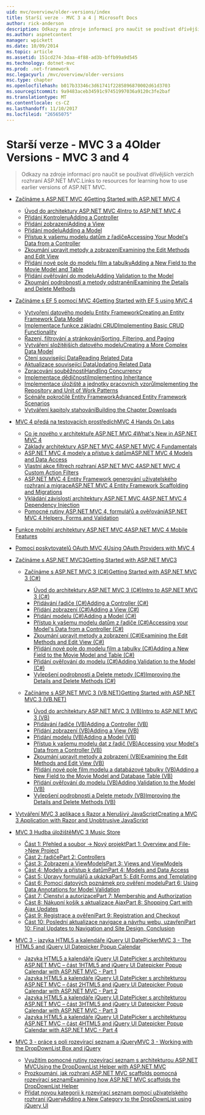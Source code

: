 ```yaml
---
uid: mvc/overview/older-versions/index
title: Starší verze - MVC 3 a 4 | Microsoft Docs
author: rick-anderson
description: Odkazy na zdroje informací pro naučit se používat dřívějších verzích rozhraní ASP.NET MVC.
ms.author: aspnetcontent
manager: wpickett
ms.date: 10/09/2014
ms.topic: article
ms.assetid: 151cd274-3daa-4f88-ad3b-bffb99a9d545
ms.technology: dotnet-mvc
ms.prod: .net-framework
msc.legacyurl: /mvc/overview/older-versions
msc.type: chapter
ms.openlocfilehash: b017b33346c3d61741f2285896870002d61d3703
ms.sourcegitcommit: 9a9483aceb34591c97451997036a9120c3fe2baf
ms.translationtype: MT
ms.contentlocale: cs-CZ
ms.lasthandoff: 11/10/2017
ms.locfileid: "26565075"
---
```

<a name="older-versions---mvc-3-and-4"></a><span data-ttu-id="68757-103">Starší verze - MVC 3 a 4</span><span class="sxs-lookup"><span data-stu-id="68757-103">Older Versions - MVC 3 and 4</span></span>
====================
> <span data-ttu-id="68757-104">Odkazy na zdroje informací pro naučit se používat dřívějších verzích rozhraní ASP.NET MVC.</span><span class="sxs-lookup"><span data-stu-id="68757-104">Links to resources for learning how to use earlier versions of ASP.NET MVC.</span></span>


- [<span data-ttu-id="68757-105">Začínáme s ASP.NET MVC 4</span><span class="sxs-lookup"><span data-stu-id="68757-105">Getting Started with ASP.NET MVC 4</span></span>](getting-started-with-aspnet-mvc4/index.md)

    - [<span data-ttu-id="68757-106">Úvod do architektury ASP.NET MVC 4</span><span class="sxs-lookup"><span data-stu-id="68757-106">Intro to ASP.NET MVC 4</span></span>](getting-started-with-aspnet-mvc4/intro-to-aspnet-mvc-4.md)
    - [<span data-ttu-id="68757-107">Přidání Kontroleru</span><span class="sxs-lookup"><span data-stu-id="68757-107">Adding a Controller</span></span>](getting-started-with-aspnet-mvc4/adding-a-controller.md)
    - [<span data-ttu-id="68757-108">Přidání zobrazení</span><span class="sxs-lookup"><span data-stu-id="68757-108">Adding a View</span></span>](getting-started-with-aspnet-mvc4/adding-a-view.md)
    - [<span data-ttu-id="68757-109">Přidání modelu</span><span class="sxs-lookup"><span data-stu-id="68757-109">Adding a Model</span></span>](getting-started-with-aspnet-mvc4/adding-a-model.md)
    - [<span data-ttu-id="68757-110">Přístup k vašemu modelu datům z řadiče</span><span class="sxs-lookup"><span data-stu-id="68757-110">Accessing Your Model's Data from a Controller</span></span>](getting-started-with-aspnet-mvc4/accessing-your-models-data-from-a-controller.md)
    - [<span data-ttu-id="68757-111">Zkoumání upravit metody a zobrazení</span><span class="sxs-lookup"><span data-stu-id="68757-111">Examining the Edit Methods and Edit View</span></span>](getting-started-with-aspnet-mvc4/examining-the-edit-methods-and-edit-view.md)
    - [<span data-ttu-id="68757-112">Přidání nové pole do modelu film a tabulky</span><span class="sxs-lookup"><span data-stu-id="68757-112">Adding a New Field to the Movie Model and Table</span></span>](getting-started-with-aspnet-mvc4/adding-a-new-field-to-the-movie-model-and-table.md)
    - [<span data-ttu-id="68757-113">Přidání ověřování do modelu</span><span class="sxs-lookup"><span data-stu-id="68757-113">Adding Validation to the Model</span></span>](getting-started-with-aspnet-mvc4/adding-validation-to-the-model.md)
    - [<span data-ttu-id="68757-114">Zkoumání podrobností a metody odstranění</span><span class="sxs-lookup"><span data-stu-id="68757-114">Examining the Details and Delete Methods</span></span>](getting-started-with-aspnet-mvc4/examining-the-details-and-delete-methods.md)
- [<span data-ttu-id="68757-115">Začínáme s EF 5 pomocí MVC 4</span><span class="sxs-lookup"><span data-stu-id="68757-115">Getting Started with EF 5 using MVC 4</span></span>](getting-started-with-ef-5-using-mvc-4/index.md)

    - [<span data-ttu-id="68757-116">Vytvoření datového modelu Entity Framework</span><span class="sxs-lookup"><span data-stu-id="68757-116">Creating an Entity Framework Data Model</span></span>](getting-started-with-ef-5-using-mvc-4/creating-an-entity-framework-data-model-for-an-asp-net-mvc-application.md)
    - [<span data-ttu-id="68757-117">Implementace funkce základní CRUD</span><span class="sxs-lookup"><span data-stu-id="68757-117">Implementing Basic CRUD Functionality</span></span>](getting-started-with-ef-5-using-mvc-4/implementing-basic-crud-functionality-with-the-entity-framework-in-asp-net-mvc-application.md)
    - [<span data-ttu-id="68757-118">Řazení, filtrování a stránkování</span><span class="sxs-lookup"><span data-stu-id="68757-118">Sorting, Filtering, and Paging</span></span>](getting-started-with-ef-5-using-mvc-4/sorting-filtering-and-paging-with-the-entity-framework-in-an-asp-net-mvc-application.md)
    - [<span data-ttu-id="68757-119">Vytváření složitějších datového modelu</span><span class="sxs-lookup"><span data-stu-id="68757-119">Creating a More Complex Data Model</span></span>](getting-started-with-ef-5-using-mvc-4/creating-a-more-complex-data-model-for-an-asp-net-mvc-application.md)
    - [<span data-ttu-id="68757-120">Čtení související Data</span><span class="sxs-lookup"><span data-stu-id="68757-120">Reading Related Data</span></span>](getting-started-with-ef-5-using-mvc-4/reading-related-data-with-the-entity-framework-in-an-asp-net-mvc-application.md)
    - [<span data-ttu-id="68757-121">Aktualizace související Data</span><span class="sxs-lookup"><span data-stu-id="68757-121">Updating Related Data</span></span>](getting-started-with-ef-5-using-mvc-4/updating-related-data-with-the-entity-framework-in-an-asp-net-mvc-application.md)
    - [<span data-ttu-id="68757-122">Zpracování souběžnosti</span><span class="sxs-lookup"><span data-stu-id="68757-122">Handling Concurrency</span></span>](getting-started-with-ef-5-using-mvc-4/handling-concurrency-with-the-entity-framework-in-an-asp-net-mvc-application.md)
    - [<span data-ttu-id="68757-123">Implementace dědičnosti</span><span class="sxs-lookup"><span data-stu-id="68757-123">Implementing Inheritance</span></span>](getting-started-with-ef-5-using-mvc-4/implementing-inheritance-with-the-entity-framework-in-an-asp-net-mvc-application.md)
    - [<span data-ttu-id="68757-124">Implementace úložiště a jednotky pracovních vzorů</span><span class="sxs-lookup"><span data-stu-id="68757-124">Implementing the Repository and Unit of Work Patterns</span></span>](getting-started-with-ef-5-using-mvc-4/implementing-the-repository-and-unit-of-work-patterns-in-an-asp-net-mvc-application.md)
    - [<span data-ttu-id="68757-125">Scénáře pokročilé Entity Framework</span><span class="sxs-lookup"><span data-stu-id="68757-125">Advanced Entity Framework Scenarios</span></span>](getting-started-with-ef-5-using-mvc-4/advanced-entity-framework-scenarios-for-an-mvc-web-application.md)
    - [<span data-ttu-id="68757-126">Vytváření kapitoly stahování</span><span class="sxs-lookup"><span data-stu-id="68757-126">Building the Chapter Downloads</span></span>](getting-started-with-ef-5-using-mvc-4/building-the-ef5-mvc4-chapter-downloads.md)
- [<span data-ttu-id="68757-127">MVC 4 předá na testovacích prostředích</span><span class="sxs-lookup"><span data-stu-id="68757-127">MVC 4 Hands On Labs</span></span>](hands-on-labs/index.md)

    - [<span data-ttu-id="68757-128">Co je nového v architektuře ASP.NET MVC 4</span><span class="sxs-lookup"><span data-stu-id="68757-128">What's New in ASP.NET MVC 4</span></span>](hands-on-labs/whats-new-in-aspnet-mvc-4.md)
    - [<span data-ttu-id="68757-129">Základy architektury ASP.NET MVC 4</span><span class="sxs-lookup"><span data-stu-id="68757-129">ASP.NET MVC 4 Fundamentals</span></span>](hands-on-labs/aspnet-mvc-4-fundamentals.md)
    - [<span data-ttu-id="68757-130">ASP.NET MVC 4 modely a přístup k datům</span><span class="sxs-lookup"><span data-stu-id="68757-130">ASP.NET MVC 4 Models and Data Access</span></span>](hands-on-labs/aspnet-mvc-4-models-and-data-access.md)
    - [<span data-ttu-id="68757-131">Vlastní akce filtrech rozhraní ASP.NET MVC 4</span><span class="sxs-lookup"><span data-stu-id="68757-131">ASP.NET MVC 4 Custom Action Filters</span></span>](hands-on-labs/aspnet-mvc-4-custom-action-filters.md)
    - [<span data-ttu-id="68757-132">ASP.NET MVC 4 Entity Framework generování uživatelského rozhraní a migrace</span><span class="sxs-lookup"><span data-stu-id="68757-132">ASP.NET MVC 4 Entity Framework Scaffolding and Migrations</span></span>](hands-on-labs/aspnet-mvc-4-entity-framework-scaffolding-and-migrations.md)
    - [<span data-ttu-id="68757-133">Vkládání závislostí architektury ASP.NET MVC 4</span><span class="sxs-lookup"><span data-stu-id="68757-133">ASP.NET MVC 4 Dependency Injection</span></span>](hands-on-labs/aspnet-mvc-4-dependency-injection.md)
    - [<span data-ttu-id="68757-134">Pomocné rutiny ASP.NET MVC 4, formulářů a ověřování</span><span class="sxs-lookup"><span data-stu-id="68757-134">ASP.NET MVC 4 Helpers, Forms and Validation</span></span>](hands-on-labs/aspnet-mvc-4-helpers-forms-and-validation.md)
- [<span data-ttu-id="68757-135">Funkce mobilní architektury ASP.NET MVC 4</span><span class="sxs-lookup"><span data-stu-id="68757-135">ASP.NET MVC 4 Mobile Features</span></span>](aspnet-mvc-4-mobile-features.md)
- [<span data-ttu-id="68757-136">Pomocí poskytovatelů OAuth MVC 4</span><span class="sxs-lookup"><span data-stu-id="68757-136">Using OAuth Providers with MVC 4</span></span>](using-oauth-providers-with-mvc.md)
- [<span data-ttu-id="68757-137">Začínáme s ASP.NET MVC3</span><span class="sxs-lookup"><span data-stu-id="68757-137">Getting Started with ASP.NET MVC3</span></span>](getting-started-with-aspnet-mvc3/index.md)

    - [<span data-ttu-id="68757-138">Začínáme s ASP.NET MVC 3 (C#)</span><span class="sxs-lookup"><span data-stu-id="68757-138">Getting Started with ASP.NET MVC 3 (C#)</span></span>](getting-started-with-aspnet-mvc3/cs/index.md)

        - [<span data-ttu-id="68757-139">Úvod do architektury ASP.NET MVC 3 (C#)</span><span class="sxs-lookup"><span data-stu-id="68757-139">Intro to ASP.NET MVC 3 (C#)</span></span>](getting-started-with-aspnet-mvc3/cs/intro-to-aspnet-mvc-3.md)
        - [<span data-ttu-id="68757-140">Přidávání řadiče (C#)</span><span class="sxs-lookup"><span data-stu-id="68757-140">Adding a Controller (C#)</span></span>](getting-started-with-aspnet-mvc3/cs/adding-a-controller.md)
        - [<span data-ttu-id="68757-141">Přidání zobrazení (C#)</span><span class="sxs-lookup"><span data-stu-id="68757-141">Adding a View (C#)</span></span>](getting-started-with-aspnet-mvc3/cs/adding-a-view.md)
        - [<span data-ttu-id="68757-142">Přidání modelu (C#)</span><span class="sxs-lookup"><span data-stu-id="68757-142">Adding a Model (C#)</span></span>](getting-started-with-aspnet-mvc3/cs/adding-a-model.md)
        - [<span data-ttu-id="68757-143">Přístup k vašemu modelu datům z řadiče (C#)</span><span class="sxs-lookup"><span data-stu-id="68757-143">Accessing your Model's Data from a Controller (C#)</span></span>](getting-started-with-aspnet-mvc3/cs/accessing-your-models-data-from-a-controller.md)
        - [<span data-ttu-id="68757-144">Zkoumání upravit metody a zobrazení (C#)</span><span class="sxs-lookup"><span data-stu-id="68757-144">Examining the Edit Methods and Edit View (C#)</span></span>](getting-started-with-aspnet-mvc3/cs/examining-the-edit-methods-and-edit-view.md)
        - [<span data-ttu-id="68757-145">Přidání nové pole do modelu film a tabulky (C#)</span><span class="sxs-lookup"><span data-stu-id="68757-145">Adding a New Field to the Movie Model and Table (C#)</span></span>](getting-started-with-aspnet-mvc3/cs/adding-a-new-field.md)
        - [<span data-ttu-id="68757-146">Přidání ověřování do modelu (C#)</span><span class="sxs-lookup"><span data-stu-id="68757-146">Adding Validation to the Model (C#)</span></span>](getting-started-with-aspnet-mvc3/cs/adding-validation-to-the-model.md)
        - [<span data-ttu-id="68757-147">Vylepšení podrobnosti a Delete metody (C#)</span><span class="sxs-lookup"><span data-stu-id="68757-147">Improving the Details and Delete Methods (C#)</span></span>](getting-started-with-aspnet-mvc3/cs/improving-the-details-and-delete-methods.md)
    - [<span data-ttu-id="68757-148">Začínáme s ASP.NET MVC 3 (VB.NET)</span><span class="sxs-lookup"><span data-stu-id="68757-148">Getting Started with ASP.NET MVC 3 (VB.NET)</span></span>](getting-started-with-aspnet-mvc3/vb/index.md)

        - [<span data-ttu-id="68757-149">Úvod do architektury ASP.NET MVC 3 (VB)</span><span class="sxs-lookup"><span data-stu-id="68757-149">Intro to ASP.NET MVC 3 (VB)</span></span>](getting-started-with-aspnet-mvc3/vb/intro-to-aspnet-mvc-3.md)
        - [<span data-ttu-id="68757-150">Přidávání řadiče (VB)</span><span class="sxs-lookup"><span data-stu-id="68757-150">Adding a Controller (VB)</span></span>](getting-started-with-aspnet-mvc3/vb/adding-a-controller.md)
        - [<span data-ttu-id="68757-151">Přidání zobrazení (VB)</span><span class="sxs-lookup"><span data-stu-id="68757-151">Adding a View (VB)</span></span>](getting-started-with-aspnet-mvc3/vb/adding-a-view.md)
        - [<span data-ttu-id="68757-152">Přidání modelu (VB)</span><span class="sxs-lookup"><span data-stu-id="68757-152">Adding a Model (VB)</span></span>](getting-started-with-aspnet-mvc3/vb/adding-a-model.md)
        - [<span data-ttu-id="68757-153">Přístup k vašemu modelu dat z řadič (VB)</span><span class="sxs-lookup"><span data-stu-id="68757-153">Accessing your Model's Data from a Controller (VB)</span></span>](getting-started-with-aspnet-mvc3/vb/accessing-your-models-data-from-a-controller.md)
        - [<span data-ttu-id="68757-154">Zkoumání upravit metody a zobrazení (VB)</span><span class="sxs-lookup"><span data-stu-id="68757-154">Examining the Edit Methods and Edit View (VB)</span></span>](getting-started-with-aspnet-mvc3/vb/examining-the-edit-methods-and-edit-view.md)
        - [<span data-ttu-id="68757-155">Přidání nové pole film modelu a databázové tabulky (VB)</span><span class="sxs-lookup"><span data-stu-id="68757-155">Adding a New Field to the Movie Model and Database Table (VB)</span></span>](getting-started-with-aspnet-mvc3/vb/adding-a-new-field.md)
        - [<span data-ttu-id="68757-156">Přidání ověřování do modelu (VB)</span><span class="sxs-lookup"><span data-stu-id="68757-156">Adding Validation to the Model (VB)</span></span>](getting-started-with-aspnet-mvc3/vb/adding-validation-to-the-model.md)
        - [<span data-ttu-id="68757-157">Vylepšení podrobnosti a Delete metody (VB)</span><span class="sxs-lookup"><span data-stu-id="68757-157">Improving the Details and Delete Methods (VB)</span></span>](getting-started-with-aspnet-mvc3/vb/improving-the-details-and-delete-methods.md)
- [<span data-ttu-id="68757-158">Vytváření MVC 3 aplikace s Razor a Nerušivý JavaScript</span><span class="sxs-lookup"><span data-stu-id="68757-158">Creating a MVC 3 Application with Razor and Unobtrusive JavaScript</span></span>](creating-a-mvc-3-application-with-razor-and-unobtrusive-javascript.md)
- [<span data-ttu-id="68757-159">MVC 3 Hudba úložiště</span><span class="sxs-lookup"><span data-stu-id="68757-159">MVC 3 Music Store</span></span>](mvc-music-store/index.md)

    - [<span data-ttu-id="68757-160">Část 1: Přehled a soubor -> Nový projekt</span><span class="sxs-lookup"><span data-stu-id="68757-160">Part 1: Overview and File->New Project</span></span>](mvc-music-store/mvc-music-store-part-1.md)
    - [<span data-ttu-id="68757-161">Část 2: řadiče</span><span class="sxs-lookup"><span data-stu-id="68757-161">Part 2: Controllers</span></span>](mvc-music-store/mvc-music-store-part-2.md)
    - [<span data-ttu-id="68757-162">Část 3: Zobrazení a ViewModels</span><span class="sxs-lookup"><span data-stu-id="68757-162">Part 3: Views and ViewModels</span></span>](mvc-music-store/mvc-music-store-part-3.md)
    - [<span data-ttu-id="68757-163">Část 4: Modely a přístup k datům</span><span class="sxs-lookup"><span data-stu-id="68757-163">Part 4: Models and Data Access</span></span>](mvc-music-store/mvc-music-store-part-4.md)
    - [<span data-ttu-id="68757-164">Část 5: Úpravy formulářů a ukázka</span><span class="sxs-lookup"><span data-stu-id="68757-164">Part 5: Edit Forms and Templating</span></span>](mvc-music-store/mvc-music-store-part-5.md)
    - [<span data-ttu-id="68757-165">Část 6: Pomocí datových poznámek pro ověření modelu</span><span class="sxs-lookup"><span data-stu-id="68757-165">Part 6: Using Data Annotations for Model Validation</span></span>](mvc-music-store/mvc-music-store-part-6.md)
    - [<span data-ttu-id="68757-166">Část 7: Členství a autorizace</span><span class="sxs-lookup"><span data-stu-id="68757-166">Part 7: Membership and Authorization</span></span>](mvc-music-store/mvc-music-store-part-7.md)
    - [<span data-ttu-id="68757-167">Část 8: Nákupní košík s aktualizace Ajax</span><span class="sxs-lookup"><span data-stu-id="68757-167">Part 8: Shopping Cart with Ajax Updates</span></span>](mvc-music-store/mvc-music-store-part-8.md)
    - [<span data-ttu-id="68757-168">Část 9: Registrace a ověření</span><span class="sxs-lookup"><span data-stu-id="68757-168">Part 9: Registration and Checkout</span></span>](mvc-music-store/mvc-music-store-part-9.md)
    - [<span data-ttu-id="68757-169">Část 10: Poslední aktualizace navigace a návrhu webu, uzavření</span><span class="sxs-lookup"><span data-stu-id="68757-169">Part 10: Final Updates to Navigation and Site Design, Conclusion</span></span>](mvc-music-store/mvc-music-store-part-10.md)
- [<span data-ttu-id="68757-170">MVC 3 - jazyka HTML5 a kalendáře jQuery UI DatePicker</span><span class="sxs-lookup"><span data-stu-id="68757-170">MVC 3 - The HTML5 and jQuery UI Datepicker Popup Calendar</span></span>](using-the-html5-and-jquery-ui-datepicker-popup-calendar-with-aspnet-mvc/index.md)

    - [<span data-ttu-id="68757-171">Jazyka HTML5 a kalendáře jQuery UI DatePicker s architekturou ASP.NET MVC – část 1</span><span class="sxs-lookup"><span data-stu-id="68757-171">HTML5 and jQuery UI Datepicker Popup Calendar with ASP.NET MVC - Part 1</span></span>](using-the-html5-and-jquery-ui-datepicker-popup-calendar-with-aspnet-mvc/using-the-html5-and-jquery-ui-datepicker-popup-calendar-with-aspnet-mvc-part-1.md)
    - [<span data-ttu-id="68757-172">Jazyka HTML5 a kalendáře jQuery UI DatePicker s architekturou ASP.NET MVC – část 2</span><span class="sxs-lookup"><span data-stu-id="68757-172">HTML5 and jQuery UI Datepicker Popup Calendar with ASP.NET MVC - Part 2</span></span>](using-the-html5-and-jquery-ui-datepicker-popup-calendar-with-aspnet-mvc/using-the-html5-and-jquery-ui-datepicker-popup-calendar-with-aspnet-mvc-part-2.md)
    - [<span data-ttu-id="68757-173">Jazyka HTML5 a kalendáře jQuery UI DatePicker s architekturou ASP.NET MVC – část 3</span><span class="sxs-lookup"><span data-stu-id="68757-173">HTML5 and jQuery UI Datepicker Popup Calendar with ASP.NET MVC - Part 3</span></span>](using-the-html5-and-jquery-ui-datepicker-popup-calendar-with-aspnet-mvc/using-the-html5-and-jquery-ui-datepicker-popup-calendar-with-aspnet-mvc-part-3.md)
    - [<span data-ttu-id="68757-174">Jazyka HTML5 a kalendáře jQuery UI DatePicker s architekturou ASP.NET MVC – část 4</span><span class="sxs-lookup"><span data-stu-id="68757-174">HTML5 and jQuery UI Datepicker Popup Calendar with ASP.NET MVC - Part 4</span></span>](using-the-html5-and-jquery-ui-datepicker-popup-calendar-with-aspnet-mvc/using-the-html5-and-jquery-ui-datepicker-popup-calendar-with-aspnet-mvc-part-4.md)
- [<span data-ttu-id="68757-175">MVC 3 - práce s poli rozevírací seznam a jQuery</span><span class="sxs-lookup"><span data-stu-id="68757-175">MVC 3 - Working with the DropDownList Box and jQuery</span></span>](working-with-the-dropdownlist-box-and-jquery/index.md)

    - [<span data-ttu-id="68757-176">Využitím pomocné rutiny rozevírací seznam s architekturou ASP.NET MVC</span><span class="sxs-lookup"><span data-stu-id="68757-176">Using the DropDownList Helper with ASP.NET MVC</span></span>](working-with-the-dropdownlist-box-and-jquery/using-the-dropdownlist-helper-with-aspnet-mvc.md)
    - [<span data-ttu-id="68757-177">Prozkoumání, jak rozhraní ASP.NET MVC scaffolds pomocná rozevírací seznam</span><span class="sxs-lookup"><span data-stu-id="68757-177">Examining how ASP.NET MVC scaffolds the DropDownList Helper</span></span>](working-with-the-dropdownlist-box-and-jquery/examining-how-aspnet-mvc-scaffolds-the-dropdownlist-helper.md)
    - [<span data-ttu-id="68757-178">Přidat novou kategorii k rozevírací seznam pomocí uživatelského rozhraní jQuery</span><span class="sxs-lookup"><span data-stu-id="68757-178">Adding a New Category to the DropDownList using jQuery UI</span></span>](working-with-the-dropdownlist-box-and-jquery/adding-a-new-category-to-the-dropdownlist-using-jquery-ui.md)

